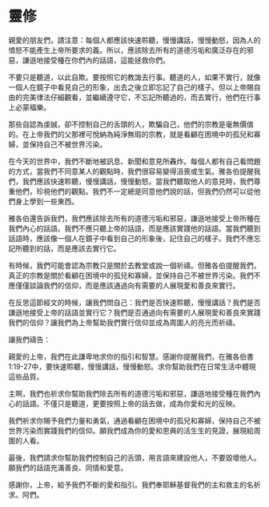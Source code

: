 # 靈修

親愛的朋友們，請注意：每個人都應該快速聆聽，慢慢講話，慢慢動怒，因為人的憤怒不能產生上帝所要求的義。所以，應該除去所有的道德污垢和廣泛存在的邪惡，謙遜地接受種在你們內的話語，這能拯救你們。

不要只是聽道，以此自欺。要按照它的教誨去行事。聽道的人，如果不實行，就像一個人在鏡子中看見自己的形象，出去之後立即忘記了自己的樣子。但以上帝賜自由的完美律法仔細觀看，並繼續遵守它，不忘記所聽過的，而去實行，他們在行事上必蒙福樂。

那些自認為虔誠，卻不控制自己的舌頭的人，欺騙自己，他們的宗教是毫無價值的。在上帝我們的父那裡可悅納為純淨無瑕的宗教，就是看顧在困境中的孤兒和寡婦，並保持自己不被世界污染。

在今天的世界中，我們不斷地被訊息、新聞和意見所轟炸。每個人都有自己看問題的方式，當我們不同意某人的觀點時，我們很容易變得沮喪或生氣。雅各伯提醒我們，我們應該快速聆聽，慢慢講話，慢慢動怒。當我們聽取他人的意見時，我們尊重他們，珍視他們的觀點。我們不一定總是同意他們說的話，但我們仍然可以從他們身上學到一些東西。

雅各伯還告訴我們，我們應該除去所有的道德污垢和邪惡，謙遜地接受上帝所種在我們內心的話語。我們不應只聽上帝的話語，而是應該實踐他的話語。當我們聽到話語時，應該像一個人在鏡子中看到自己的形象後，記住自己的樣子。我們不應忘記所聽到的話，而是應該去實行它。

有時候，我們可能會認為宗教只是關於去教堂或說一個祈禱。但雅各伯提醒我們，真正的宗教是關於看顧在困境中的孤兒和寡婦，並保持自己不被世界污染。我們不應僅僅談論我們的信仰，而是應該通過向有需要的人展現愛和善良來實行。

在反思這節經文的時候，讓我們問自己：我們是否快速聆聽，慢慢講話？我們是否謙遜地接受上帝的話語並實行它？我們是否通過向有需要的人展現愛和善良來實踐我們的信仰？讓我們為上帝幫助我們實行信仰並成為周圍人的亮光而祈禱。

讓我們禱告：

親愛的上帝，我們在此謙卑地求你的指引和智慧。感謝你提醒我們，在雅各伯書1:19-27中，要快速聆聽，慢慢講話，慢慢動怒。求你幫助我們在日常生活中體現這些品質。

主啊，我們也祈求你幫助我們除去所有的道德污垢和邪惡，謙遜地接受種在我們內心的話語。不僅只是聽道，更要按照上帝的話去做，成為你愛和光的反映。

我們祈求你賜予我們力量和勇氣，通過看顧在困境中的孤兒和寡婦，保持自己不被世界污染而實踐我們的信仰。願我們成為你的愛和恩典的活生生的見證，展現給周圍的人看。

最後，我們請求你幫助我們控制自己的舌頭，用言語來建設他人，不要毀壞他人。願我們的話語充滿善良、同情和愛意。

感謝你，上帝，給予我們不斷的愛和指引。我們奉耶穌基督我們的主和救主的名祈求。阿們。